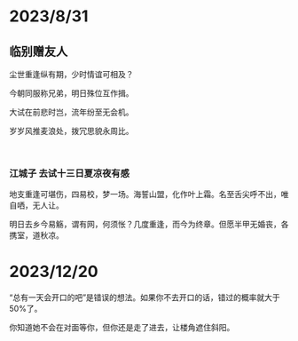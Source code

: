 # 2023/8/31
## 临别赠友人 

尘世重逢纵有期，少时情谊可相及？ 

今朝同服称兄弟，明日殊位互作揖。 

大试在前悲时岂，流年纷至无会机。 

岁岁风推麦浪处，拨冗思貌永周比。

<br/>

### 江城子 去试十三日夏凉夜有感 

地支重逢可堪伤，四易校，梦一场。海誓山盟，化作叶上霜。名至舌尖呼不出，唯自哂，无人让。 

明日去乡今易觞，谓有网，何须怅？几度重逢，而今为终章。但愿半甲无婚丧，各携室，道秋凉。

# 2023/12/20
“总有一天会开口的吧”是错误的想法。如果你不去开口的话，错过的概率就大于50%了。

你知道她不会在对面等你，但你还是走了进去，让楼角遮住斜阳。
